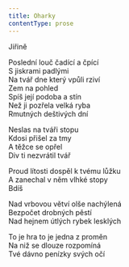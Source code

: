 ```yaml
---
title: Oharky
contentType: prose
---
```


<section>

Jiřině

Poslední louč čadící a čpící  
S jiskrami padlými  
Na tvář dne který vpůli rziví  
Zem na pohled  
Spíš její podoba a stín  
Než ji pozřela velká ryba  
Rmutných deštivých dní

Neslas na tváři stopu  
Kdosi přišel za tmy  
A těžce se opřel  
Div ti nezvrátil tvář

Proud lítosti dospěl k tvému lůžku  
A zanechal v něm vlhké stopy  
Bdíš

Nad vrbovou větví olše nachýlená  
Bezpočet drobných pěstí  
Nad hejnem útlých rybek lesklých

To je hra to je jedna z proměn  
Na niž se dlouze rozpomíná  
Tvé dávno penízky svých očí

</section>
